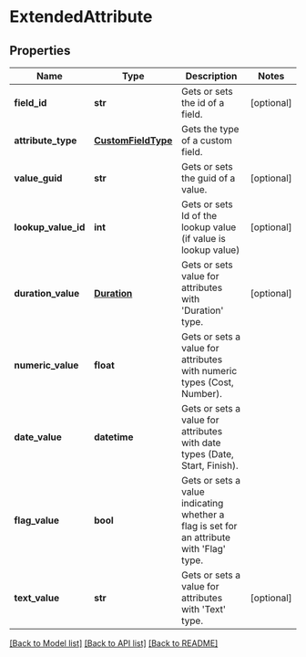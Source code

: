 # ExtendedAttribute

## Properties
Name | Type | Description | Notes
------------ | ------------- | ------------- | -------------
**field_id** | **str** | Gets or sets the id of a field. | [optional] 
**attribute_type** | [**CustomFieldType**](CustomFieldType.md) | Gets the type of a custom field. | 
**value_guid** | **str** | Gets or sets the guid of a value. | [optional] 
**lookup_value_id** | **int** | Gets or sets Id of the lookup value (if value is lookup value) | [optional] 
**duration_value** | [**Duration**](Duration.md) | Gets or sets value for attributes with &#39;Duration&#39; type. | [optional] 
**numeric_value** | **float** | Gets or sets a value for attributes with numeric types (Cost, Number). | 
**date_value** | **datetime** | Gets or sets a value for attributes with date types (Date, Start, Finish). | 
**flag_value** | **bool** | Gets or sets a value indicating whether a flag is set for an attribute with &#39;Flag&#39; type. | 
**text_value** | **str** | Gets or sets a value for attributes with &#39;Text&#39; type. | [optional] 

[[Back to Model list]](../README.md#documentation-for-models) [[Back to API list]](../README.md#documentation-for-api-endpoints) [[Back to README]](../README.md)


